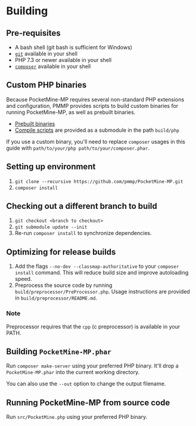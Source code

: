 # Building
## Pre-requisites
- A bash shell (git bash is sufficient for Windows)
- [`git`](https://git-scm.com) available in your shell
- PHP 7.3 or newer available in your shell
- [`composer`](https://getcomposer.org) available in your shell

## Custom PHP binaries
Because PocketMine-MP requires several non-standard PHP extensions and configuration, PMMP provides scripts to build custom binaries for running PocketMine-MP, as well as prebuilt binaries.

- [Prebuilt binaries](https://jenkins.pmmp.io/job/PHP-7.3-Aggregate)
- [Compile scripts](https://github.com/pmmp/php-build-scripts) are provided as a submodule in the path `build/php`

If you use a custom binary, you'll need to replace `composer` usages in this guide with `path/to/your/php path/to/your/composer.phar`.

## Setting up environment
1. `git clone --recursive https://github.com/pmmp/PocketMine-MP.git`
2. `composer install`

## Checking out a different branch to build
1. `git checkout <branch to checkout>`
2. `git submodule update --init`
3. Re-run `composer install` to synchronize dependencies.

## Optimizing for release builds
1. Add the flags `--no-dev --classmap-authoritative` to your `composer install` command. This will reduce build size and improve autoloading speed.
2. Preprocess the source code by running `build/preprocessor/PreProcessor.php`. Usage instructions are provided in `build/preprocessor/README.md`.

### Note
Preprocessor requires that the `cpp` (c preprocessor) is available in your PATH.

## Building `PocketMine-MP.phar`
Run `composer make-server` using your preferred PHP binary. It'll drop a `PocketMine-MP.phar` into the current working directory.

You can also use the `--out` option to change the output filename.

## Running PocketMine-MP from source code
Run `src/PocketMine.php` using your preferred PHP binary.

